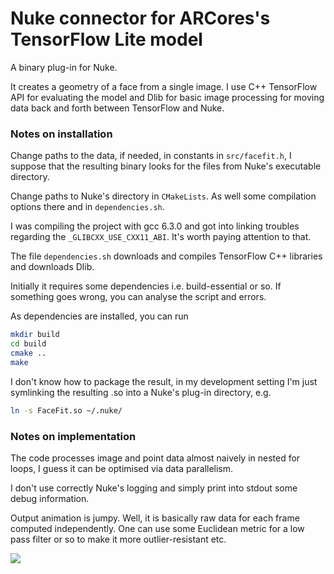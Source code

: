 # Nuke connector for ARCores's TensorFlow Lite model

A binary plug-in for Nuke.

It creates a geometry of a face from a single image. I use C++ TensorFlow API for evaluating the model and Dlib for basic image processing for moving data back and forth between TensorFlow and Nuke.

### Notes on installation
Change paths to the data, if needed, in constants in ```src/facefit.h```, I suppose that the resulting binary looks for the files from Nuke's executable directory.

Change paths to Nuke's directory in ```CMakeLists```. As well some compilation options there and in ```dependencies.sh```.

I was compiling the project with gcc 6.3.0 and got into linking troubles regarding the ```_GLIBCXX_USE_CXX11_ABI```. It's worth paying attention to that.

The file ```dependencies.sh``` downloads and compiles TensorFlow C++ libraries and downloads Dlib.

Initially it requires some dependencies i.e. build-essential or so. If something goes wrong, you can analyse the script and errors.

As dependencies are installed, you can run
```sh
mkdir build
cd build
cmake ..
make
```

I don't know how to package the result, in my development setting I'm just symlinking the resulting .so into a Nuke's plug-in directory, e.g.

```sh
ln -s FaceFit.so ~/.nuke/
```

### Notes on implementation
The code processes image and point data almost naively in nested for loops, I guess it can be optimised via data parallelism.

I don't use correctly Nuke's logging and simply print into stdout some debug information.

Output animation is jumpy. Well, it is basically raw data for each frame computed independently. One can use some Euclidean metric for a low pass filter or so to make it more outlier-resistant etc.

![](http://mishurov.co.uk/images/github/facefit/jacob.png "")
